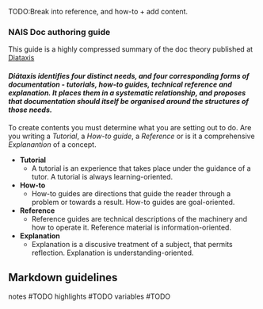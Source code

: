 
TODO:Break into reference, and how-to + add content.
### NAIS Doc authoring guide

This guide is a highly compressed summary of the doc theory published at [Diataxis](https://diataxis.fr/)

#### _Diátaxis identifies four distinct needs, and four corresponding forms of documentation - tutorials, how-to guides, technical reference and explanation. It places them in a systematic relationship, and proposes that documentation should itself be organised around the structures of those needs._

To create contents you must determine what you are setting out to do. Are you writing a _Tutorial_, a _How-to guide_, a _Reference_ or is it a comprehensive _Explanantion_ of a concept.

* **Tutorial** 
    - A tutorial is an experience that takes place under the guidance of a tutor. A tutorial is always learning-oriented.
* **How-to**
    - How-to guides are directions that guide the reader through a problem or towards a result. How-to guides are goal-oriented.
* **Reference**
    - Reference guides are technical descriptions of the machinery and how to operate it. Reference material is information-oriented.
* **Explanation**
    - Explanation is a discusive treatment of a subject, that permits reflection. Explanation is understanding-oriented.


## Markdown guidelines

notes  #TODO
highlights #TODO 
variables #TODO